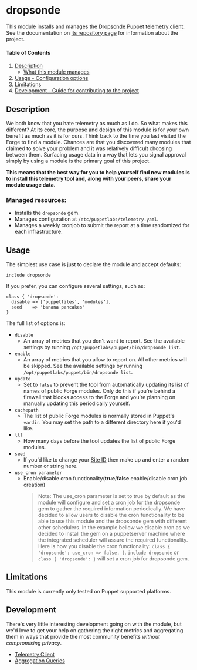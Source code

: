 # dropsonde

This module installs and manages the [Dropsonde Puppet telemetry client](https://github.com/puppetlabs/dropsonde).
See the documentation on [its repository page](https://github.com/puppetlabs/dropsonde) for information about the project.

#### Table of Contents

1. [Description](#description)
   - [What this module manages](#managed-resources)
2. [Usage - Configuration options](#usage)
3. [Limitations](#limitations)
4. [Development - Guide for contributing to the project](#development)

## Description

We both know that you hate telemetry as much as I do. So what makes this
different? At its core, the purpose and design of this module is for your own
benefit as much as it is for ours. Think back to the time you last visited the
Forge to find a module. Chances are that you discovered many modules that
claimed to solve your problem and it was relatively difficult choosing between
them. Surfacing usage data in a way that lets you signal approval simply by
using a module is the primary goal of this project.

**This means that the best way for you to help yourself find new modules is to
install this telemetry tool and, along with your peers, share your module usage
data.**

### Managed resources:

- Installs the `dropsonde` gem.
- Manages configuration at `/etc/puppetlabs/telemetry.yaml`.
- Manages a weekly cronjob to submit the report at a time randomized for each infrastructure.

## Usage

The simplest use case is just to declare the module and accept defaults:

```puppet
include dropsonde
```

If you prefer, you can configure several settings, such as:

```puppet
class { 'dropsonde':
  disable => ['puppetfiles', 'modules'],
  seed    => 'banana pancakes'
}
```

The full list of options is:

- `disable`
  - An array of metrics that you don't want to report. See the available settings
    by running `/opt/puppetlabs/puppet/bin/dropsonde list`.
- `enable`
  - An array of metrics that you allow to report on. All other metrics will be skipped.
    See the available settings by running `/opt/puppetlabs/puppet/bin/dropsonde list`.
- `update`
  - Set to `false` to prevent the tool from automatically updating its list of
    names of public Forge modules. Only do this if you're behind a firewall that
    blocks access to the Forge and you're planning on manually updating this
    periodically yourself.
- `cachepath`
  - The list of public Forge modules is normally stored in Puppet's `vardir`.
    You may set the path to a different directory here if you'd like.
- `ttl`
  - How many days before the tool updates the list of public Forge modules.
- `seed`
  - If you'd like to change your [Site ID](https://github.com/puppetlabs/dropsonde#privacy)
    then make up and enter a random number or string here.
- `use_cron parameter`
  - Enable/disable cron functionality(**true**/**false** enable/disable cron job creation)
    > Note: The use_cron parameter is set to true by default as the module will configure and set a cron job for the dropsonde gem to gather the required information periodically. We have decided to allow users to disable the cron functionality to be able to use this module and the dropsonde gem with different other schedulers. In the example bellow we disable cron as we decided to install the gem on a puppetserver machine where the integrated scheduler will assure the required functionality.
    > Here is how you disable the cron functionality: `class { 'dropsonde': use_cron => false, }`.
    > `include dropsonde` or `class { 'dropsonde': }` will set a cron job for dropsonde gem.

## Limitations

This module is currently only tested on Puppet supported platforms.

## Development

There's very little interesting development going on with the module, but we'd
love to get your help on gathering the right metrics and aggregating them in
ways that provide the most community benefits _without compromising privacy_.

- [Telemetry Client](https://github.com/puppetlabs/dropsonde)
- [Aggregation Queries](https://github.com/puppetlabs/dropsonde-aggregation)
